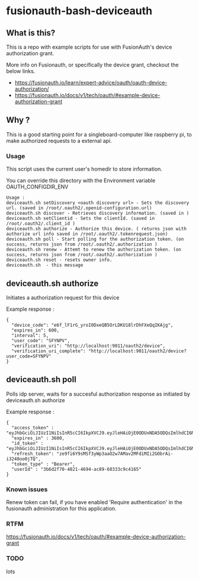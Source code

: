 # fusionauth-bash-deviceauth

## What is this? 

This is a repo with example scripts for use with FusionAuth's device authorization grant. 

More info on Fusionauth, or specifically the device grant, checkout the below links.
- https://fusionauth.io/learn/expert-advice/oauth/oauth-device-authorization/   
- https://fusionauth.io/docs/v1/tech/oauth/#example-device-authorization-grant

## Why ?

This is a good starting point for a singleboard-computer like raspberry pi, to make authorized requests to a external api.


### Usage

This script uses the current user's homedir to store information.

You can override this directory with the Environment variable  OAUTH_CONFIGDIR_ENV

```
Usage :
deviceauth.sh setDiscovery <oauth discovery url> - Sets the discovery url. (saved in /root/.oauth2/.openid-configuration.url)
deviceauth.sh discover - Retrieves discovery information. (saved in )
deviceauth.sh setClientid - Sets the clientId. (saved in /root/.oauth2/.client_id )
deviceauth.sh authorize - Authorize this device. ( returns json with authorize url info saved in /root/.oauth2/.tokenrequest.json)
deviceauth.sh poll - Start polling for the authorization token. (on success, returns json from /root/.oauth2/.authorization )
deviceauth.sh renew - Attemt to renew the authorization token. (on success, returns json from /root/.oauth2/.authorization )
deviceauth.sh reset - resets owner info.
deviceauth.sh  - this message
```



## deviceauth.sh authorize 

Initiates a authorization request for this device

Example response :

```
{
  "device_code": "e6f_lF1rG_yroI0DxeQB5OrLDKU18lrDhFXeQqIKAjg",
  "expires_in": 600,
  "interval": 5,
  "user_code": "SFYNPV",
  "verification_uri": "http://localhost:9011/oauth2/device",
  "verification_uri_complete": "http://localhost:9011/oauth2/device?user_code=SFYNPV"
}
```


## deviceauth.sh poll

Polls idp server, waits for a succesful authorization response as initiated by deviceauth.sh authorize

Example response :

```
{
  "access_token" : "eyJhbGciOiJIUzI1NiIsInR5cCI6IkpXVCJ9.eyJleHAiOjE0ODUxNDA5ODQsImlhdCI6MTQ4NTEzNzM4NCwiaXNzIjoiYWNtZS5jb20iLCJzdWIiOiIyOWFjMGMxOC0wYjRhLTQyY2YtODJmYy0wM2Q1NzAzMThhMWQiLCJhcHBsaWNhdGlvbklkIjoiNzkxMDM3MzQtOTdhYi00ZDFhLWFmMzctZTAwNmQwNWQyOTUyIiwicm9sZXMiOltdfQ.Mp0Pcwsz5VECK11Kf2ZZNF_SMKu5CgBeLN9ZOP04kZo",
  "expires_in" : 3600,
  "id_token" : "eyJhbGciOiJIUzI1NiIsInR5cCI6IkpXVCJ9.eyJleHAiOjE0ODUxNDA5ODQsImlhdCI6MTQ4NTEzNzM4NCwiaXNzIjoiYWNtZS5jb20iLCJzdWIiOiIyOWFjMGMxOC0wYjRhLTQyY2YtODJmYy0wM2Q1NzAzMThhMWQiLCJhcHBsaWNhdGlvbklkIjoiNzkxMDM3MzQtOTdhYi00ZDFhLWFmMzctZTAwNmQwNWQyOTUyIiwicm9sZXMiOltdfQ.Mp0Pcwsz5VECK11Kf2ZZNF_SMKu5CgBeLN9ZOP04kZo",
  "refresh_token": "ze9fi6Y9sMSf3yWp3aaO2w7AMav2MFdiMIi2GObrAi-i3248oo0jTQ",
  "token_type" : "Bearer",
  "userId" : "3b6d2f70-4821-4694-ac89-60333c9c4165"
}
```


### Known issues

Renew token can fail, if you have enabled 'Require authentication' in the fusionauth administration for this application.

### RTFM

https://fusionauth.io/docs/v1/tech/oauth/#example-device-authorization-grant

### TODO

lots

